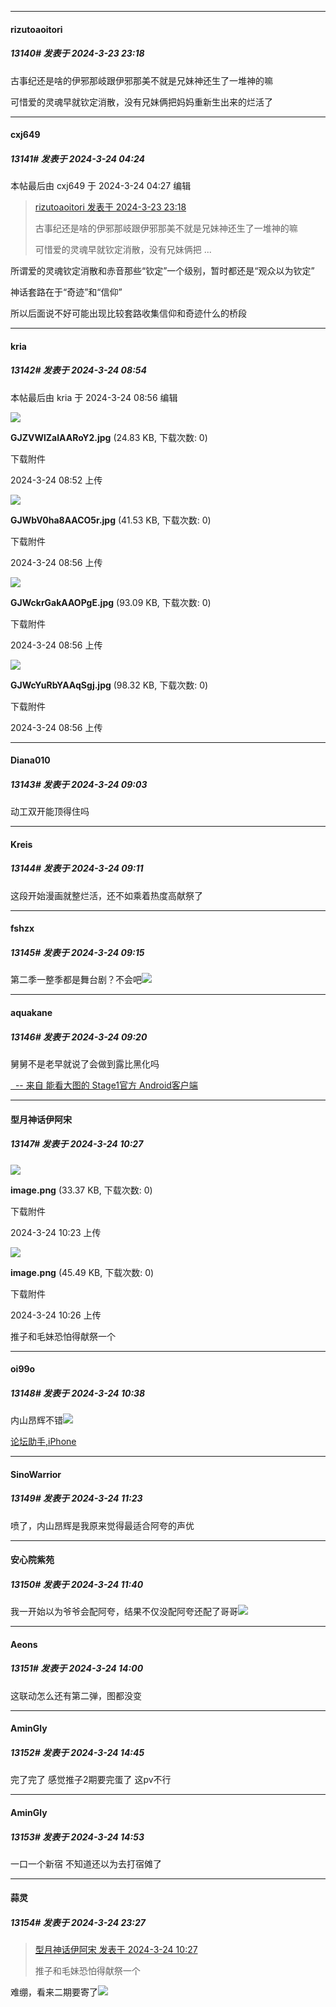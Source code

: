 ﻿
*****

####  rizutoaoitori  
##### 13140#       发表于 2024-3-23 23:18

古事纪还是啥的伊邪那岐跟伊邪那美不就是兄妹神还生了一堆神的嘛

可惜爱的灵魂早就钦定消散，没有兄妹俩把妈妈重新生出来的烂活了


*****

####  cxj649  
##### 13141#       发表于 2024-3-24 04:24

 本帖最后由 cxj649 于 2024-3-24 04:27 编辑 
<blockquote><a href="httphttps://bbs.saraba1st.com/2b/forum.php?mod=redirect&amp;goto=findpost&amp;pid=64353886&amp;ptid=2073604" target="_blank">rizutoaoitori 发表于 2024-3-23 23:18</a>

古事纪还是啥的伊邪那岐跟伊邪那美不就是兄妹神还生了一堆神的嘛

可惜爱的灵魂早就钦定消散，没有兄妹俩把 ...</blockquote>
所谓爱的灵魂钦定消散和赤音那些“钦定”一个级别，暂时都还是“观众以为钦定”

神话套路在于“奇迹”和“信仰”

所以后面说不好可能出现比较套路收集信仰和奇迹什么的桥段


*****

####  kria  
##### 13142#       发表于 2024-3-24 08:54

 本帖最后由 kria 于 2024-3-24 08:56 编辑 

<img src="https://img.saraba1st.com/forum/202403/24/085211rvpknjjdnrdrvcze.jpg" referrerpolicy="no-referrer">

<strong>GJZVWlZaIAARoY2.jpg</strong> (24.83 KB, 下载次数: 0)

下载附件

2024-3-24 08:52 上传

<img src="https://img.saraba1st.com/forum/202403/24/085614gyip4phyiyizbl2r.jpg" referrerpolicy="no-referrer">

<strong>GJWbV0ha8AACO5r.jpg</strong> (41.53 KB, 下载次数: 0)

下载附件

2024-3-24 08:56 上传

<img src="https://img.saraba1st.com/forum/202403/24/085614wiwrrixxw0qdxqdd.jpg" referrerpolicy="no-referrer">

<strong>GJWckrGakAAOPgE.jpg</strong> (93.09 KB, 下载次数: 0)

下载附件

2024-3-24 08:56 上传

<img src="https://img.saraba1st.com/forum/202403/24/085614eywd1vbv5wagvs2h.jpg" referrerpolicy="no-referrer">

<strong>GJWcYuRbYAAqSgj.jpg</strong> (98.32 KB, 下载次数: 0)

下载附件

2024-3-24 08:56 上传


*****

####  Diana010  
##### 13143#       发表于 2024-3-24 09:03

动工双开能顶得住吗


*****

####  Kreis  
##### 13144#       发表于 2024-3-24 09:11

这段开始漫画就整烂活，还不如乘着热度高献祭了


*****

####  fshzx  
##### 13145#       发表于 2024-3-24 09:15

第二季一整季都是舞台剧？不会吧<img src="https://static.saraba1st.com/image/smiley/face2017/003.png" referrerpolicy="no-referrer">


*****

####  aquakane  
##### 13146#       发表于 2024-3-24 09:20

舅舅不是老早就说了会做到露比黑化吗

[  -- 来自 能看大图的 Stage1官方 Android客户端](https://www.coolapk.com/apk/140634)


*****

####  型月神话伊阿宋  
##### 13147#       发表于 2024-3-24 10:27

<img src="https://img.saraba1st.com/forum/202403/24/102320qs4ppwlvi1hdhs89.png" referrerpolicy="no-referrer">

<strong>image.png</strong> (33.37 KB, 下载次数: 0)

下载附件

2024-3-24 10:23 上传

<img src="https://img.saraba1st.com/forum/202403/24/102601hgx9gw99gvw33yax.png" referrerpolicy="no-referrer">

<strong>image.png</strong> (45.49 KB, 下载次数: 0)

下载附件

2024-3-24 10:26 上传

推子和毛妹恐怕得献祭一个


*****

####  oi99o  
##### 13148#       发表于 2024-3-24 10:38

内山昂辉不错<img src="https://static.saraba1st.com/image/smiley/face2017/037.png" referrerpolicy="no-referrer">

[论坛助手,iPhone](https://bbs.saraba1st.com/2b/forum.php?mod=viewthread&amp;tid=2029836)


*****

####  SinoWarrior  
##### 13149#       发表于 2024-3-24 11:23

喷了，内山昂辉是我原来觉得最适合阿夸的声优


*****

####  安心院紫苑  
##### 13150#       发表于 2024-3-24 11:40

我一开始以为爷爷会配阿夸，结果不仅没配阿夸还配了哥哥<img src="https://static.saraba1st.com/image/smiley/face2017/012.png" referrerpolicy="no-referrer">


*****

####  Aeons  
##### 13151#       发表于 2024-3-24 14:00

这联动怎么还有第二弹，图都没变


*****

####  AminGly  
##### 13152#       发表于 2024-3-24 14:45

完了完了 感觉推子2期要完蛋了 这pv不行


*****

####  AminGly  
##### 13153#       发表于 2024-3-24 14:53

一口一个新宿 不知道还以为去打宿傩了


*****

####  蒜灵  
##### 13154#       发表于 2024-3-24 23:27

<blockquote><a href="httphttps://bbs.saraba1st.com/2b/forum.php?mod=redirect&amp;goto=findpost&amp;pid=64356504&amp;ptid=2073604" target="_blank">型月神话伊阿宋 发表于 2024-3-24 10:27</a>

推子和毛妹恐怕得献祭一个</blockquote>
难绷，看来二期要寄了<img src="https://static.saraba1st.com/image/smiley/face2017/068.png" referrerpolicy="no-referrer">

